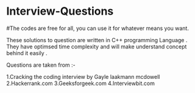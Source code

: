 # Interview-Questions

#The codes are free for all, you can use it for whatever means you want.

These solutions to question are written in C++ programming Language .
They have optimsed time complexity and will make understand concept behind it easily .


Questions are taken from :-

1.Cracking the coding interview by Gayle laakmann mcdowell
2.Hackerrank.com
3.Geeksforgeek.com
4.Interviewbit.com
